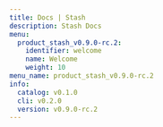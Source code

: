 ```yaml
---
title: Docs | Stash
description: Stash Docs
menu:
  product_stash_v0.9.0-rc.2:
    identifier: welcome
    name: Welcome
    weight: 10
menu_name: product_stash_v0.9.0-rc.2
info:
  catalog: v0.1.0
  cli: v0.2.0
  version: v0.9.0-rc.2
---
```


